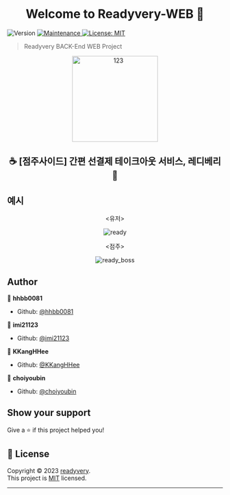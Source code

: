 <h1 align="center">Welcome to Readyvery-WEB 👋</h1>

<p>
  <img alt="Version" src="https://img.shields.io/badge/version-1.0.0-blue.svg?cacheSeconds=2592000" />
  <a href="https://github.com/kefranabg/readme-md-generator/graphs/commit-activity" target="_blank">
    <img alt="Maintenance" src="https://img.shields.io/badge/Maintained%3F-yes-green.svg" />
  </a>
  <a href="https://github.com/readyvery/readyBack/blob/main/LICENSE" target="_blank">
    <img alt="License: MIT" src="https://img.shields.io/github/license/readyvery/readyBack" />
  </a>
</p>

> Readyvery BACK-End WEB Project

<div align=center>
  <img width="200" alt="123" src="https://github.com/readyvery/readyBusinessBack/assets/78861124/faffab7b-d0ef-49b9-a92a-ddff5922879b">
</div>
<h2 align=center>☕ [점주사이드] 간편 선결제 테이크아웃 서비스, 레디베리 🥤</h2>
<div align=center>
  <!--<img alt="123" src="https://github.com/readyvery/readyBusinessBack/assets/78861124/5487eaa8-6e6a-4f9b-9ffb-92a6ac8eed60">-->
</div>

## 예시
<div align=center>
	
<유저>

![ready](https://github.com/readyvery/readyBack/assets/50243183/80bfa4f3-2cff-4456-94d9-d97f00673143)


<점주>

![ready_boss](https://github.com/readyvery/readyBack/assets/50243183/bba5001d-1be6-4dbb-b055-f6ef83f0a3fa)

</div>

## Author

👤 **hhbb0081**
* Github: [@hhbb0081](https://github.com/hhbb0081)

👤 **imi21123**
* Github: [@imi21123](https://github.com/imi21123)

👤 **KKangHHee**
* Github: [@KKangHHee](https://github.com/KKangHHee)

👤 **choiyoubin**
* Github: [@choiyoubin](https://github.com/choiyoubin)


## Show your support

Give a ⭐️ if this project helped you!

	

## 📝 License

Copyright © 2023 [readyvery](https://github.com/readyvery).<br />
This project is [MIT](https://github.com/readyvery/readyBack/blob/main/LICENSE) licensed.

***

